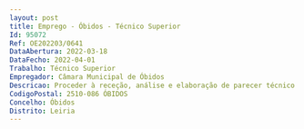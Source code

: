 ```yaml
--- 
layout: post
title: Emprego - Óbidos - Técnico Superior
Id: 95072
Ref: OE202203/0641
DataAbertura: 2022-03-18
DataFecho: 2022-04-01
Trabalho: Técnico Superior
Empregador: Câmara Municipal de Óbidos
Descricao: Proceder à receção, análise e elaboração de parecer técnico relativamente às candidaturas aos seguintes programas de apoio  apoio a Estratos Sociais Desfavorecidos e ou Dependentes  apoios a Instituições com Intervenção de âmbito Social no Município de Óbidos. Colocar à apreciação do executivo municipal as candidaturas supra mencionadas. Promover a articulação entre os diversos parceiros sociais com vista à sinalização de situações de desfavorecimento  desenvolver e avaliar iniciativas específicas em momentos concretos do ano, no sentido de estimular uma intervenção consertada para a inclusão social das famílias mais desfavorecidas deste concelho  criar estratégias de sensibilização e mobilização da comunidade local para a importância da solidariedade social. Garantir a execução técnica e logística do programa Óbidos Voluntário  gerir a oferta e a procura de trabalho voluntário, no âmbito do Banco Local de Voluntariado  definir e implementar estratégias para a promoção do conhecimento do voluntariado junto da comunidade local. Proceder ao levantamento, registo e encaminhamento das necessidades da população do concelho de Óbidos no domínio da saúde  participar na planificação, execução e avaliação das atividades desenvolvidas pela Unidade Móvel de Saúde  representar o Município na Comissão de Acompanhamento da Unidade Móvel de saúde  dinamizar o Conselho Municipal de Saúde  elaborar e atualizar os regulamentos e formulários afetos ao programa  participar na elaboração de um Plano Municipal de Saúde  proceder à gestão do Banco Local de Ajudas Técnicas  organizar anualmente a Mostra de Ajudas Técnicas  participar na programação e execução de estratégias e atividades que fomentem a Humanização dos Espaços. Proceder ao levantamento, registo e encaminhamento das necessidades da população idosa do concelho de Óbidos  organizar, dinamizar e avaliar atividades de educação, formação, lazer cultura e recreio adequadas ao público alvo  garantir a execução técnica e logística do programa Melhor Idade – Rede Municipal de Centros de Dia e de Convívio, nomeadamente  elaborar e atualizar os regulamentos internos, os protocolos de cooperação e os formulários afetos ao programa  promover o acompanhamento e o apoio às entidades parceiras  organizar reuniões periódicas de acompanhamento técnico com a equipa dos animadores dos Centros de Dia e de Convívio e elaborar e aplicar critérios de avaliação da eficácia do programa.
CodigoPostal: 2510-086 ÓBIDOS
Concelho: Óbidos
Distrito: Leiria
--- 
```

